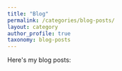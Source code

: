 ```yaml
---
title: "Blog"
permalink: /categories/blog-posts/
layout: category
author_profile: true
taxonomy: blog-posts
---
```


Here's my blog posts:
